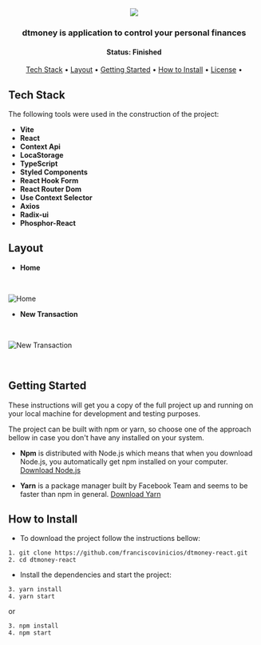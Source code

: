<div align="center">
<img src="https://i.ibb.co/GM9wZWK/Logo-4.png"  />
</div>
<h3 align="center">
dtmoney is application to control your personal finances
</h3>

<h4 align="center"> 
	 Status: Finished
</h4>


<p align="center">
 <a href="#tech-stack">Tech Stack</a> • 
 <a href="#layout">Layout</a> • 
 <a href="#getting-started">Getting Started</a> • 
 <a href="#how-to-install">How to Install</a> • 
 <a href="#license">License</a> • 
</p>


## Tech Stack

The following tools were used in the construction of the project:

-   **Vite**
-   **React**
-   **Context Api**
-   **LocaStorage**
-   **TypeScript**
-   **Styled Components**
-   **React Hook Form**
-   **React Router Dom**
-   **Use Context Selector**
-   **Axios**
-   **Radix-ui**
-   **Phosphor-React**

## Layout

* **Home**
<br/>

![Home](https://i.ibb.co/7VHzBVL/Desktop-Home.png)
<br/>

* **New Transaction**
<br/>

![New Transaction](https://i.ibb.co/py234M6/Desktop-Nova-Transa-o.png)

<br/>


## Getting Started

These instructions will get you a copy of the full project up and running on your local machine for development and testing purposes.

The project can be built with npm or yarn, so choose one of the approach bellow in case you don't have any installed on your system.

* **Npm** is distributed with Node.js which means that when you download Node.js, you automatically get npm installed on your computer. [Download Node.js](https://nodejs.org/en/download/)

* **Yarn** is a package manager built by Facebook Team and seems to be faster than npm in general.  [Download Yarn](https://yarnpkg.com/en/docs/install)


## How to Install

* To download the project follow the instructions bellow:

```
1. git clone https://github.com/franciscovinicios/dtmoney-react.git
2. cd dtmoney-react
```

* Install the dependencies and start the project:

```
3. yarn install
4. yarn start
```

or

```
3. npm install
4. npm start
```
